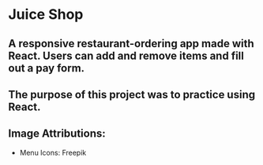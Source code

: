 # Juice Shop

## A responsive restaurant-ordering app made with React. Users can add and remove items and fill out a pay form.

## The purpose of this project was to practice using React.

## Image Attributions:
- Menu Icons: Freepik


